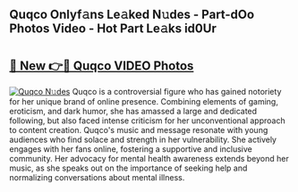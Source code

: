 ## Quqco Onlyf𝚊ns Le𝚊ked N𝚞des - Part-dOo Photos Video - Hot Part Le𝚊ks id0Ur

# <h2><a href="http://ab55089.deff.icu/?id=Quqco">🔗 New 👉🔴 Quqco VIDEO Photos</a></h2>

[![Quqco N𝚞des](https://i.imgur.com/rIISA9y.gif)](http://ab55089.deff.icu/?id=Quqco)
Quqco is a controversial figure who has gained notoriety for her unique brand of online presence. Combining elements of gaming, eroticism, and dark humor, she has amassed a large and dedicated following, but also faced intense criticism for her unconventional approach to content creation. Quqco's music and message resonate with young audiences who find solace and strength in her vulnerability. She actively engages with her fans online, fostering a supportive and inclusive community. Her advocacy for mental health awareness extends beyond her music, as she speaks out on the importance of seeking help and normalizing conversations about mental illness.

